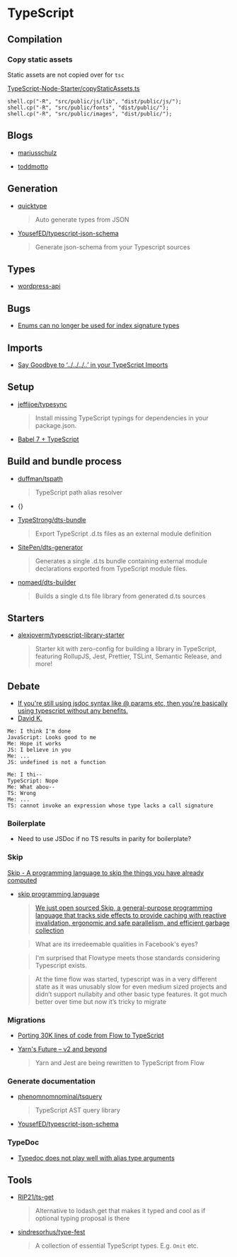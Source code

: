 # TypeScript

## Compilation

### Copy static assets

Static assets are not copied over for `tsc`

[TypeScript-Node-Starter/copyStaticAssets.ts](https://github.com/Microsoft/TypeScript-Node-Starter/blob/master/copyStaticAssets.ts)

```
shell.cp("-R", "src/public/js/lib", "dist/public/js/");
shell.cp("-R", "src/public/fonts", "dist/public/");
shell.cp("-R", "src/public/images", "dist/public/");
```

## Blogs

- [mariusschulz](https://blog.mariusschulz.com/)

- [toddmotto](https://toddmotto.com/)

## Generation

- [quicktype](https://app.quicktype.io/#s=music)

  > Auto generate types from JSON

- [YousefED/typescript-json-schema](https://github.com/YousefED/typescript-json-schema)

  > Generate json-schema from your Typescript sources

## Types

- [wordpress-api](https://github.com/dderevjanik/wordpress-api/tree/master/lib/interface)

## Bugs

- [Enums can no longer be used for index signature types](https://github.com/Microsoft/TypeScript/issues/13042)

## Imports

- [Say Goodbye to ‘../../../..’ in your TypeScript Imports](https://decembersoft.com/posts/say-goodbye-to-relative-paths-in-typescript-imports/)

## Setup

- [jeffijoe/typesync](https://github.com/jeffijoe/typesync)

  > Install missing TypeScript typings for dependencies in your package.json.

- [Babel 7 + TypeScript](http://artsy.github.io/blog/2017/11/27/Babel-7-and-TypeScript/)

## Build and bundle process

- [duffman/tspath](https://github.com/duffman/tspath)

  > TypeScript path alias resolver

- {}

- [TypeStrong/dts-bundle](https://github.com/TypeStrong/dts-bundle)

  > Export TypeScript .d.ts files as an external module definition

- [SitePen/dts-generator](https://github.com/SitePen/dts-generator)

  > Generates a single .d.ts bundle containing external module declarations exported from TypeScript module files.

- [nomaed/dts-builder](https://github.com/nomaed/dts-builder)

  > Builds a single d.ts file library from generated d.ts sources

## Starters

- [alexjoverm/typescript-library-starter](https://github.com/alexjoverm/typescript-library-starter)
  > Starter kit with zero-config for building a library in TypeScript, featuring RollupJS, Jest, Prettier, TSLint, Semantic Release, and more!

## Debate

- [If you're still using jsdoc syntax like @ params etc, then you're basically using typescript without any benefits.](https://twitter.com/toddmotto/status/929413949044518913)
- [David K.](https://twitter.com/DavidKPiano/status/1052909749065408512)

```
Me: I think I'm done
JavaScript: Looks good to me
Me: Hope it works
JS: I believe in you
Me: ...
JS: undefined is not a function

Me: I thi--
TypeScript: Nope
Me: What abou--
TS: Wrong
Me: ...
TS: cannot invoke an expression whose type lacks a call signature
```

### Boilerplate

- Need to use JSDoc if no TS results in parity for boilerplate?

### Skip

[Skip - A programming language to skip the things you have already computed](http://skiplang.com/)

- [skip programming language](https://twitter.com/Vjeux/status/1044987130533961728)

  > [We just open sourced Skip, a general-purpose programming language that tracks side effects to provide caching with reactive invalidation, ergonomic and safe parallelism, and efficient garbage collection](https://twitter.com/Vjeux/status/1044987130533961728)

  > What are its irredeemable qualities in Facebook's eyes?

  > I'm surprised that Flowtype meets those standards considering Typescript exists.

  > At the time flow was started, typescript was in a very different state as it was unusably slow for even medium sized projects and didn’t support nullabity and other basic type features. It got much better over time but now it’s tricky to migrate

### Migrations

- [Porting 30K lines of code from Flow to TypeScript](https://news.ycombinator.com/item?id=18906405)

- [Yarn's Future – v2 and beyond](https://news.ycombinator.com/item?id=18989207)

  > Yarn and Jest are being rewritten to TypeScript from Flow

### Generate documentation

- [phenomnomnominal/tsquery](https://github.com/phenomnomnominal/tsquery)

  > TypeScript AST query library

- [YousefED/typescript-json-schema](https://github.com/YousefED/typescript-json-schema)

### TypeDoc

- [Typedoc does not play well with alias type arguments](https://github.com/TypeStrong/typedoc/issues/729)

## Tools

- [RIP21/ts-get](https://github.com/RIP21/ts-get)

  > Alternative to lodash.get that makes it typed and cool as if optional typing proposal is there

- [sindresorhus/type-fest](https://github.com/sindresorhus/type-fest)

  > A collection of essential TypeScript types. E.g. `Omit` etc.
